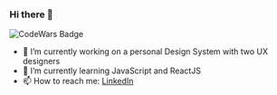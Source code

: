 ### Hi there 👋

![CodeWars Badge](https://www.codewars.com/users/mauricyukio/badges/large
 "CodeWars Badge")

- 🔭 I’m currently working on a personal Design System with two UX designers
- 🌱 I’m currently learning JavaScript and ReactJS
- 📫 How to reach me: [LinkedIn](https://www.linkedin.com/in/mauricionagashima/)
